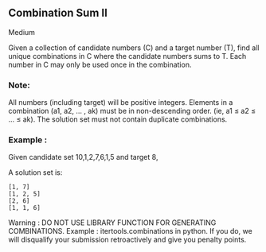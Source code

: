 ## Combination Sum II

Medium

Given a collection of candidate numbers (C) and a target number (T), find all unique combinations in C where the candidate numbers sums to T.
Each number in C may only be used once in the combination.

### Note:

All numbers (including target) will be positive integers.
Elements in a combination (a1, a2, … , ak) must be in non-descending order. (ie, a1 ≤ a2 ≤ … ≤ ak).
The solution set must not contain duplicate combinations.

### Example :

Given candidate set 10,1,2,7,6,1,5 and target 8,

A solution set is:
```
[1, 7]
[1, 2, 5]
[2, 6]
[1, 1, 6]
```
Warning : DO NOT USE LIBRARY FUNCTION FOR GENERATING COMBINATIONS.
Example : itertools.combinations in python.
If you do, we will disqualify your submission retroactively and give you penalty points.
